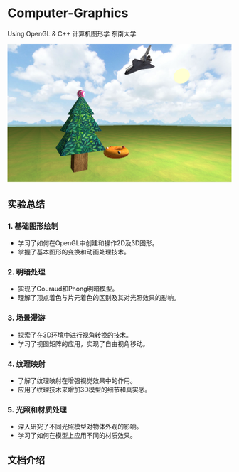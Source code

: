 # Computer-Graphics
Using OpenGL &amp; C++ 计算机图形学 东南大学
<div>
  <img  src = "https://github.com/KevinZhou6/Computer-Graphics/blob/main/photo/exp4.png">
</div>

## 实验总结

### 1. 基础图形绘制
- 学习了如何在OpenGL中创建和操作2D及3D图形。
- 掌握了基本图形的变换和动画处理技术。

### 2. 明暗处理
- 实现了Gouraud和Phong明暗模型。
- 理解了顶点着色与片元着色的区别及其对光照效果的影响。

### 3. 场景漫游
- 探索了在3D环境中进行视角转换的技术。
- 学习了视图矩阵的应用，实现了自由视角移动。

### 4. 纹理映射
- 了解了纹理映射在增强视觉效果中的作用。
- 应用了纹理技术来增加3D模型的细节和真实感。

### 5. 光照和材质处理
- 深入研究了不同光照模型对物体外观的影响。
- 学习了如何在模型上应用不同的材质效果。

## 文档介绍
